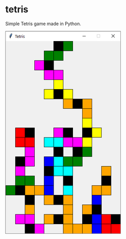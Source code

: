 # tetris

Simple Tetris game made in Python.

![Screenshot](https://github.com/alicezhu17/tetris/blob/master/images/screenshot.PNG?raw=true) 
